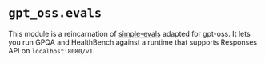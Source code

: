 # `gpt_oss.evals`

This module is a reincarnation of [simple-evals](https://github.com/openai/simple-evals) adapted for gpt-oss. It lets you
run GPQA and HealthBench against a runtime that supports Responses API on `localhost:8080/v1`.